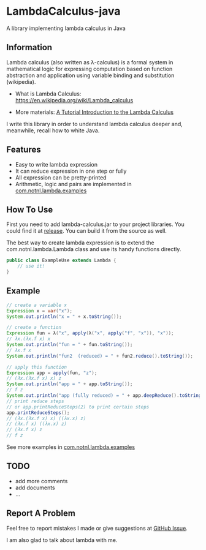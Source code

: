 # LambdaCalculus-java

A library implementing lambda calculus in Java

## Information

Lambda calculus (also written as λ-calculus) is a formal system in
mathematical logic for expressing computation based on function
abstraction and application using variable binding and substitution 
(wikipedia).

* What is Lambda Calculus: https://en.wikipedia.org/wiki/Lambda_calculus

* More materials: [A Tutorial Introduction to the Lambda Calculus](www.inf.fu-berlin.de/lehre/WS03/alpi/lambda.pdf)

I write this library in order to understand lambda calculus deeper and,
meanwhile, recall how to white Java.

## Features

* Easy to write lambda expression
* It can reduce expression in one step or fully
* All expression can be pretty-printed
* Arithmetic, logic and pairs are implemented in 
[com.notnl.lambda.examples](https://github.com/noti0na1/LambdaCalculus-java/tree/master/src/com/notnl/lambda/example)

## How To Use

First you need to add lambda-calculus.jar to your project libraries. You
could find it at 
[release](https://github.com/noti0na1/LambdaCalculus-java/releases).
You can build it from the source as well.

The best way to create lambda expression is to extend the 
com.notnl.lambda.Lambda class and use its handy functions directly.

```Java
public class ExampleUse extends Lambda {
    // use it!
}
```

## Example

```Java
// create a variable x
Expression x = var("x");
System.out.println("x = " + x.toString());

// create a function
Expression fun = λ("x", apply(λ("x", apply("f", "x")), "x"));
// λx.(λx.f x) x
System.out.println("fun = " + fun.toString());
// λx.f x
System.out.println("fun2  (reduced) = " + fun2.reduce().toString());

// apply this function
Expression app = apply(fun, "z");
// (λx.(λx.f x) x) z
System.out.println("app = " + app.toString());
// f z
System.out.println("app (fully reduced) = " + app.deepReduce().toString());
// print reduce steps
// or app.printReduceSteps(2) to print certain steps
app.printReduceSteps();
// (λx.(λx.f x) x) ((λx.x) z)
// (λx.f x) ((λx.x) z)
// (λx.f x) z
// f z
```

See more examples in [com.notnl.lambda.examples](https://github.com/noti0na1/LambdaCalculus-java/tree/master/src/com/notnl/lambda/example)

## TODO 

* add more comments
* add documents
* ...

## Report A Problem

Feel free to report mistakes I made or give suggestions at 
[GitHub Issue](https://github.com/noti0na1/LambdaCalculus-java/issues).

I am also glad to talk about lambda with me.